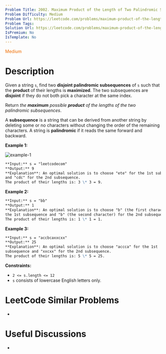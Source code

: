 ```yaml
---
Problem Title: 2002. Maximum Product of the Length of Two Palindromic Subsequences
Problem Difficulty: Medium
Problem Url: https://leetcode.com/problems/maximum-product-of-the-length-of-two-palindromic-subsequences/
Problem Tags:
Solution Url: https://leetcode.com/problems/maximum-product-of-the-length-of-two-palindromic-subsequences/solution/
IsPremium: No
IsTemplate: No
---
```


<span style="color: rgb(239, 108, 0);">Medium</span>

# Description

Given a string `s`, find two **disjoint palindromic subsequences** of `s` such
that the **product** of their lengths is **maximized**. The two subsequences are
**disjoint** if they do not both pick a character at the same index.

Return _the **maximum** possible **product** of the lengths of the two
palindromic subsequences_.

A **subsequence** is a string that can be derived from another string by
deleting some or no characters without changing the order of the remaining
characters. A string is **palindromic** if it reads the same forward and
backward.

**Example 1:**

![example-1](https://assets.leetcode.com/uploads/2021/08/24/two-palindromic-subsequences.png)

```markdown
**Input:** s = "leetcodecom"
**Output:** 9
**Explanation**: An optimal solution is to choose "ete" for the 1st subsequence
and "cdc" for the 2nd subsequence.
The product of their lengths is: 3 \* 3 = 9.
```

**Example 2:**

```markdown
**Input:** s = "bb"
**Output:** 1
**Explanation**: An optimal solution is to choose "b" (the first character) for
the 1st subsequence and "b" (the second character) for the 2nd subsequence.
The product of their lengths is: 1 \* 1 = 1.
```

**Example 3:**

```markdown
**Input:** s = "accbcaxxcxx"
**Output:** 25
**Explanation**: An optimal solution is to choose "accca" for the 1st
subsequence and "xxcxx" for the 2nd subsequence.
The product of their lengths is: 5 \* 5 = 25.
```

**Constraints:**

-   `2 <= s.length <= 12`
-   `s` consists of lowercase English letters only.

# LeetCode Similar Problems

-   []()

# Useful Discussions

-   []()
